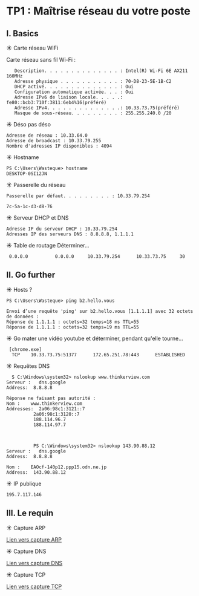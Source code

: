 # TP1 : Maîtrise réseau du votre poste

## I. Basics

☀️ Carte réseau WiFi

Carte réseau sans fil Wi-Fi :

```Suffixe DNS propre à la connexion. . . :
   Description. . . . . . . . . . . . . . : Intel(R) Wi-Fi 6E AX211 160MHz
   Adresse physique . . . . . . . . . . . : 70-D8-23-5E-1B-C2
   DHCP activé. . . . . . . . . . . . . . : Oui
   Configuration automatique activée. . . : Oui
   Adresse IPv6 de liaison locale. . . . .: fe80::bcb3:710f:3811:6eb4%16(préféré)
   Adresse IPv4. . . . . . . . . . . . . .: 10.33.73.75(préféré)
   Masque de sous-réseau. . . . . . . . . : 255.255.240.0 /20
```

☀️ Déso pas déso

```
Adresse de réseau : 10.33.64.0
Adresse de broadcast : 10.33.79.255
Nombre d'adresses IP disponibles : 4094
```

☀️ Hostname

```
PS C:\Users\Wasteque> hostname
DESKTOP-0SI12JN
```

☀️ Passerelle du réseau

 ```
 Passerelle par défaut. . . . . . . . . : 10.33.79.254

7c-5a-1c-d3-d8-76
```

☀️ Serveur DHCP et DNS

```
Adresse IP du serveur DHCP : 10.33.79.254
Adresses IP des serveurs DNS : 8.8.8.8, 1.1.1.1
```

☀️ Table de routage
Déterminer...

```
 0.0.0.0          0.0.0.0     10.33.79.254      10.33.73.75     30
```

## II. Go further

☀️ Hosts ?
```
PS C:\Users\Wasteque> ping b2.hello.vous

Envoi d’une requête 'ping' sur b2.hello.vous [1.1.1.1] avec 32 octets de données :
Réponse de 1.1.1.1 : octets=32 temps=18 ms TTL=55
Réponse de 1.1.1.1 : octets=32 temps=19 ms TTL=55

```

☀️ Go mater une vidéo youtube et déterminer, pendant qu'elle tourne...

```
 [chrome.exe]
  TCP    10.33.73.75:51377      172.65.251.78:443      ESTABLISHED
  ```

  ☀️ Requêtes DNS

```
  S C:\Windows\system32> nslookup www.thinkerview.com
Serveur :   dns.google
Address:  8.8.8.8

Réponse ne faisant pas autorité :
Nom :    www.thinkerview.com
Addresses:  2a06:98c1:3121::7
          2a06:98c1:3120::7
          188.114.96.7
          188.114.97.7



          PS C:\Windows\system32> nslookup 143.90.88.12
Serveur :   dns.google
Address:  8.8.8.8

Nom :    EAOcf-140p12.ppp15.odn.ne.jp
Address:  143.90.88.12
 ```

 ☀️ IP publique

 ```
 195.7.117.146
 ```

 ## III. Le requin
 
 ☀️ Capture ARP

[Lien vers capture ARP](./captures/arp.pcap)

 ☀️ Capture DNS

[Lien vers capture DNS](./captures/dns.pcap)

☀️ Capture TCP

[Lien vers capture TCP](./captures/tcp.pcap)
